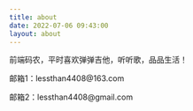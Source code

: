 ```yaml
---
title: about
date: 2022-07-06 09:43:00
layout: about
---
```

前端码农，平时喜欢弹弹吉他，听听歌，品品生活！

<div class="note note-success">
    <p>邮箱1：lessthan4408@163.com</p> 
    <p>邮箱2：lessthan4408@gmail.com</p> 
</div>